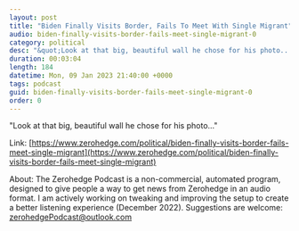 ```yaml
---
layout: post
title: "Biden Finally Visits Border, Fails To Meet With Single Migrant"
audio: biden-finally-visits-border-fails-meet-single-migrant-0
category: political
desc: "&quot;Look at that big, beautiful wall he chose for his photo...&quot;"
duration: 00:03:04
length: 184
datetime: Mon, 09 Jan 2023 21:40:00 +0000
tags: podcast
guid: biden-finally-visits-border-fails-meet-single-migrant-0
order: 0
---
```

&quot;Look at that big, beautiful wall he chose for his photo...&quot;

Link: [https://www.zerohedge.com/political/biden-finally-visits-border-fails-meet-single-migrant](https://www.zerohedge.com/political/biden-finally-visits-border-fails-meet-single-migrant)

About: The Zerohedge Podcast is a non-commercial, automated program, designed to give people a way to get news from Zerohedge in an audio format.  I am actively working on tweaking and improving the setup to create a better listening experience (December 2022).  Suggestions are welcome: [zerohedgePodcast@outlook.com](mailto:zerohedgePodcast@outlook.com)